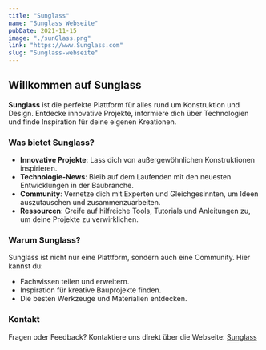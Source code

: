 ```yaml
---
title: "Sunglass"
name: "Sunglass Webseite"
pubDate: 2021-11-15
image: "./sunGlass.png"
link: "https://www.Sunglass.com"
slug: "Sunglass-webseite"
---
```


## Willkommen auf Sunglass

**Sunglass** ist die perfekte Plattform für alles rund um Konstruktion und Design. Entdecke innovative Projekte, informiere dich über Technologien und finde Inspiration für deine eigenen Kreationen.

### Was bietet Sunglass?

- **Innovative Projekte**: Lass dich von außergewöhnlichen Konstruktionen inspirieren.
- **Technologie-News**: Bleib auf dem Laufenden mit den neuesten Entwicklungen in der Baubranche.
- **Community**: Vernetze dich mit Experten und Gleichgesinnten, um Ideen auszutauschen und zusammenzuarbeiten.
- **Ressourcen**: Greife auf hilfreiche Tools, Tutorials und Anleitungen zu, um deine Projekte zu verwirklichen.

### Warum Sunglass?

Sunglass ist nicht nur eine Plattform, sondern auch eine Community. Hier kannst du:
- Fachwissen teilen und erweitern.
- Inspiration für kreative Bauprojekte finden.
- Die besten Werkzeuge und Materialien entdecken.

### Kontakt

Fragen oder Feedback? Kontaktiere uns direkt über die Webseite: [Sunglass](https://www.sunglass.com)

